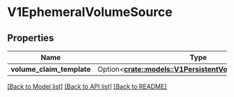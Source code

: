# V1EphemeralVolumeSource

## Properties

Name | Type | Description | Notes
------------ | ------------- | ------------- | -------------
**volume_claim_template** | Option<[**crate::models::V1PersistentVolumeClaimTemplate**](v1.PersistentVolumeClaimTemplate.md)> |  | [optional]

[[Back to Model list]](../README.md#documentation-for-models) [[Back to API list]](../README.md#documentation-for-api-endpoints) [[Back to README]](../README.md)


